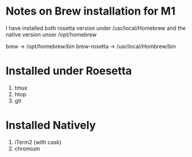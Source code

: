 # Notes on Brew installation for M1

I have installed both rosetta version under /usr/local/Homebrew
and the native version unser /opt/homebrew

brew -> /opt/homebrew/bin 
brew-rosetta -> /usr/local/Hombrew/bin


# Installed under Roesetta

1. tmux
2. htop
3. git


# Installed Natively

1. iTerm2 (with cask)
2. chromium
